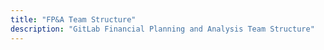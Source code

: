 ```yaml
---
title: "FP&A Team Structure"
description: "GitLab Financial Planning and Analysis Team Structure"
---
```

